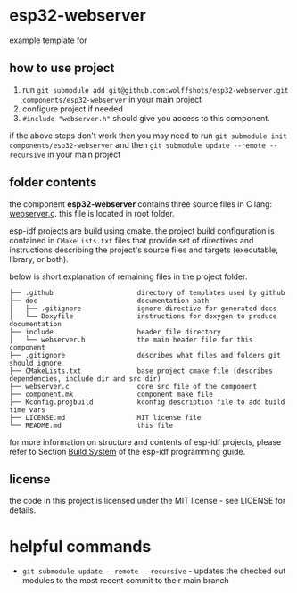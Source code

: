 # esp32-webserver

example template for

## how to use project

1. run `git submodule add git@github.com:wolffshots/esp32-webserver.git components/esp32-webserver` in your main project
2. configure project if needed
3. `#include "webserver.h"` should give you access to this component.

if the above steps don't work then you may need to run `git submodule init components/esp32-webserver`
and then `git submodule update --remote --recursive` in your main project

## folder contents

the component **esp32-webserver** contains three source files in C lang: [webserver.c](webserver.c). this file is located in root folder.

esp-idf projects are build using cmake. the project build configuration is contained in `CMakeLists.txt` files that provide set of directives and instructions describing the project's source files and targets (executable, library, or both).

below is short explanation of remaining files in the project folder.

```
├── .github					    directory of templates used by github
├── doc                         documentation path
│   ├── .gitignore              ignore directive for generated docs
│   └── Doxyfile                instructions for doxygen to produce documentation
├── include                     header file directory
│   └── webserver.h             the main header file for this component
├── .gitignore                  describes what files and folders git should ignore
├── CMakeLists.txt              base project cmake file (describes dependencies, include dir and src dir)
├── webserver.c                 core src file of the component
├── component.mk                component make file
├── Kconfig.projbuild           kconfig description file to add build time vars
├── LICENSE.md                  MIT license file
└── README.md                   this file
```

for more information on structure and contents of esp-idf projects, please refer to Section [Build System](https://docs.espressif.com/projects/esp-idf/en/latest/esp32/api-guides/build-system.html) of the esp-idf programming guide.

<!--## documentation

automatically generated API documentation (doxygen) is available [here](https://wolffshots.github.io/esp32-ssd1306/index.html).-->

## license

the code in this project is licensed under the MIT license - see LICENSE for details.

# helpful commands

- `git submodule update --remote --recursive` - updates the checked out modules to the most recent commit to their main branch
